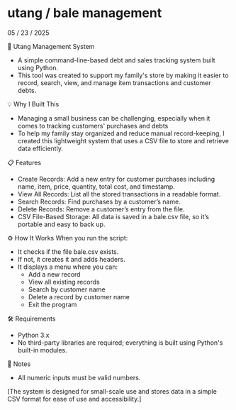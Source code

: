 # utang / bale management

05 / 23 / 2025 

🧾 Utang Management System
- A simple command-line-based debt and sales tracking system built using Python.
- This tool was created to support my family's store by making it easier to record, search, view, and manage item transactions and customer debts.

💡 Why I Built This
- Managing a small business can be challenging, especially when it comes to tracking customers' purchases and debts
- To help my family stay organized and reduce manual record-keeping, I created this lightweight system that uses a CSV file to store and retrieve data efficiently.

📋 Features
- Create Records: Add a new entry for customer purchases including name, item, price, quantity, total cost, and timestamp.
- View All Records: List all the stored transactions in a readable format.
- Search Records: Find purchases by a customer’s name.
- Delete Records: Remove a customer’s entry from the file.
- CSV File-Based Storage: All data is saved in a bale.csv file, so it’s portable and easy to back up.

⚙️ How It Works
When you run the script:

- It checks if the file bale.csv exists.
- If not, it creates it and adds headers.
- It displays a menu where you can:
  - Add a new record
  - View all existing records
  - Search by customer name
  - Delete a record by customer name
  - Exit the program

🛠️ Requirements
- Python 3.x
- No third-party libraries are required; everything is built using Python's built-in modules.

📌 Notes
- All numeric inputs must be valid numbers.

[The system is designed for small-scale use and stores data in a simple CSV format for ease of use and accessibility.]
